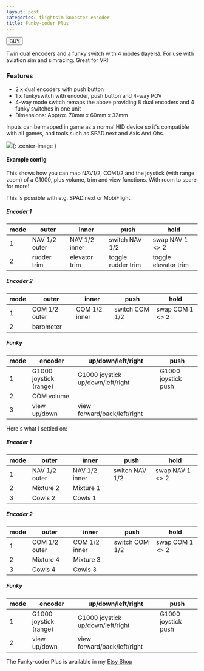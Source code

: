 ```yaml
---
layout: post
categories: flightsim knobster encoder
title: Funky-coder Plus
---
```


<a href="https://s16nengineering.etsy.com/listing/1880999431/flightracing-sim-twin-dual-encoders"><button>BUY</button></a>

Twin dual encoders and a funky switch with 4 modes (layers). For use with aviation sim and simracing. Great for VR!

### Features

- 2 x dual encoders with push button
- 1 x funkyswitch with encoder, push button and 4-way POV
- 4-way mode switch remaps the above providing 8 dual encoders and 4 funky switches in one unit
- Dimensions: Approx. 70mm x 60mm x 32mm

Inputs can be mapped in game as a normal HID device so it's compatible with all games, and tools such as SPAD.next and Axis And Ohs.

![](../assets/fc/fc-plus.jpg){: .center-image }

#### Example config 

This shows how you can map NAV1/2, COM1/2 and the joystick (with range zoom) of a G1000, plus volume, trim and view functions. With room to spare for more! 

This is possible with e.g. SPAD.next or MobiFlight.

##### Encoder 1

|  mode | outer           | inner           | push               | hold            |
|-------|-----------------|-----------------|--------------------|-----------------|
|   1   | NAV 1/2 outer   | NAV 1/2 inner   | switch NAV 1/2     | swap NAV 1 <> 2 | 
|   2   | rudder trim     | elevator trim   | toggle rudder trim | toggle elevator trim                 | 

##### Encoder 2

|  mode | outer           | inner           | push            | hold            |
|-------|-----------------|-----------------|-----------------|-----------------|
|   1   | COM 1/2 outer   | COM 1/2 inner   | switch COM 1/2  | swap COM 1 <> 2 | 
|   2   | barometer       |                 |                 |                 | 

##### Funky 

|  mode |     encoder             | up/down/left/right                | push |
|-------|-------------------------|-----------------------------------|------|
|   1   | G1000 joystick (range)  | G1000 joystick up/down/left/right | G1000 joystick push |
|   2   | COM volume              |       | |
|   3   | view up/down            | view forward/back/left/right      |      |


Here's what I settled on:

##### Encoder 1

|  mode | outer           | inner           | push               | hold            |
|-------|-----------------|-----------------|--------------------|-----------------|
|   1   | NAV 1/2 outer   | NAV 1/2 inner   | switch NAV 1/2     | swap NAV 1 <> 2 | 
|   2   | Mixture 2       | Mixture 1       |  |  | 
|   3   | Cowls 2         | Cowls 1         |  |  | 

##### Encoder 2

|  mode | outer           | inner           | push            | hold            |
|-------|-----------------|-----------------|-----------------|-----------------|
|   1   | COM 1/2 outer   | COM 1/2 inner   | switch COM 1/2  | swap COM 1 <> 2 | 
|   2   | Mixture 4       | Mixture 3       |  |  | 
|   3   | Cowls 4         | Cowls 3         |  |  | 

##### Funky 

|  mode |     encoder             | up/down/left/right                | push |
|-------|-------------------------|-----------------------------------|------|
|   1   | G1000 joystick (range)  | G1000 joystick up/down/left/right | G1000 joystick push |
|   2   | view up/down            | view forward/back/left/right      |      |


The Funky-coder Plus is available in my [Etsy Shop](https://www.etsy.com/listing/1880999431/funky-coder-plus)
